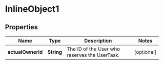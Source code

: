 

# InlineObject1

## Properties

Name | Type | Description | Notes
------------ | ------------- | ------------- | -------------
**actualOwnerId** | **String** | The ID of the User who reserves the UserTask. |  [optional]



